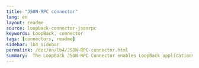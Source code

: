 ```yaml
---
title: "JSON-RPC connector"
lang: en
layout: readme
source: loopback-connector-jsonrpc
keywords: LoopBack, connector
tags: [connectors, readme]
sidebar: lb4_sidebar
permalink: /doc/en/lb4/JSON-RPC-connector.html
summary:  The LoopBack JSON-RPC Connector enables LoopBack applications to call JSON-RPC services. 
---
```


